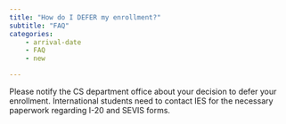 ```yaml
---
title: "How do I DEFER my enrollment?"
subtitle: "FAQ"
categories:
    - arrival-date
    - FAQ
    - new

---
```

Please notify the CS department office about your decision to defer your enrollment. International students need to contact IES for the necessary paperwork regarding I-20 and SEVIS forms.